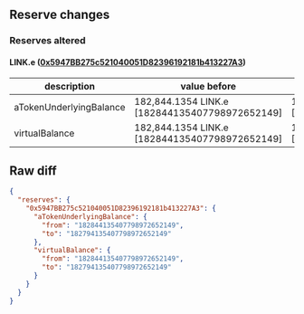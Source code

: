 ## Reserve changes

### Reserves altered

#### LINK.e ([0x5947BB275c521040051D82396192181b413227A3](https://snowtrace.io/address/0x5947BB275c521040051D82396192181b413227A3))

| description | value before | value after |
| --- | --- | --- |
| aTokenUnderlyingBalance | 182,844.1354 LINK.e [182844135407798972652149] | 182,794.1354 LINK.e [182794135407798972652149] |
| virtualBalance | 182,844.1354 LINK.e [182844135407798972652149] | 182,794.1354 LINK.e [182794135407798972652149] |


## Raw diff

```json
{
  "reserves": {
    "0x5947BB275c521040051D82396192181b413227A3": {
      "aTokenUnderlyingBalance": {
        "from": "182844135407798972652149",
        "to": "182794135407798972652149"
      },
      "virtualBalance": {
        "from": "182844135407798972652149",
        "to": "182794135407798972652149"
      }
    }
  }
}
```